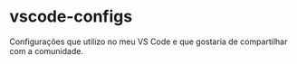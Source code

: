 # vscode-configs
Configurações que utilizo no meu VS Code e que gostaria de compartilhar com a comunidade. 
